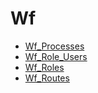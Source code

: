 ﻿# Wf

* [Wf_Processes](Wf_Processes.md)
* [Wf_Role_Users](Wf_Role_Users.md)
* [Wf_Roles](Wf_Roles.md)
* [Wf_Routes](Wf_Routes.md)


